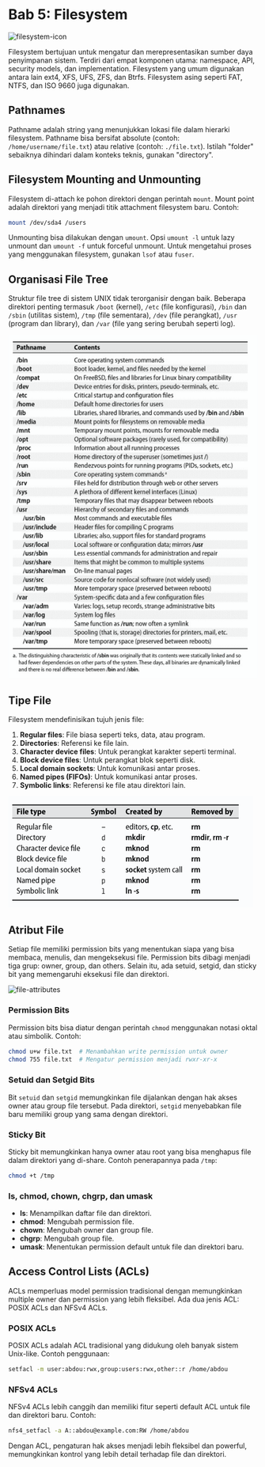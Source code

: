 # Bab 5: Filesystem

![filesystem-icon](https://miro.medium.com/v2/resize:fit:752/1*quw0WvsLLCxad3WC6fjQ1Q.png)

Filesystem bertujuan untuk mengatur dan merepresentasikan sumber daya penyimpanan sistem. Terdiri dari empat komponen utama: namespace, API, security models, dan implementation. Filesystem yang umum digunakan antara lain ext4, XFS, UFS, ZFS, dan Btrfs. Filesystem asing seperti FAT, NTFS, dan ISO 9660 juga digunakan.

## Pathnames

Pathname adalah string yang menunjukkan lokasi file dalam hierarki filesystem. Pathname bisa bersifat absolute (contoh: `/home/username/file.txt`) atau relative (contoh: `./file.txt`). Istilah "folder" sebaiknya dihindari dalam konteks teknis, gunakan "directory".

## Filesystem Mounting and Unmounting

Filesystem di-attach ke pohon direktori dengan perintah `mount`. Mount point adalah direktori yang menjadi titik attachment filesystem baru. Contoh:

```bash
mount /dev/sda4 /users
```

Unmounting bisa dilakukan dengan `umount`. Opsi `umount -l` untuk lazy unmount dan `umount -f` untuk forceful unmount. Untuk mengetahui proses yang menggunakan filesystem, gunakan `lsof` atau `fuser`.

## Organisasi File Tree

Struktur file tree di sistem UNIX tidak terorganisir dengan baik. Beberapa direktori penting termasuk `/boot` (kernel), `/etc` (file konfigurasi), `/bin` dan `/sbin` (utilitas sistem), `/tmp` (file sementara), `/dev` (file perangkat), `/usr` (program dan library), dan `/var` (file yang sering berubah seperti log).

![pathnames](./image/pathnames.png)

## Tipe File

Filesystem mendefinisikan tujuh jenis file:

1. **Regular files**: File biasa seperti teks, data, atau program.
2. **Directories**: Referensi ke file lain.
3. **Character device files**: Untuk perangkat karakter seperti terminal.
4. **Block device files**: Untuk perangkat blok seperti disk.
5. **Local domain sockets**: Untuk komunikasi antar proses.
6. **Named pipes (FIFOs)**: Untuk komunikasi antar proses.
7. **Symbolic links**: Referensi ke file atau direktori lain.

![File Type Encoding](./image/file-type-encoding.png)

## Atribut File

Setiap file memiliki permission bits yang menentukan siapa yang bisa membaca, menulis, dan mengeksekusi file. Permission bits dibagi menjadi tiga grup: owner, group, dan others. Selain itu, ada setuid, setgid, dan sticky bit yang memengaruhi eksekusi file dan direktori.

![file-attributes](https://cdn.storyasset.link/nlFtWFR5rySdmletT0jhDUQ0tXl2/ms-yxhcfoletf.jpg)

### Permission Bits

Permission bits bisa diatur dengan perintah `chmod` menggunakan notasi oktal atau simbolik. Contoh:

```bash
chmod u+w file.txt  # Menambahkan write permission untuk owner
chmod 755 file.txt  # Mengatur permission menjadi rwxr-xr-x
```

### Setuid dan Setgid Bits

Bit `setuid` dan `setgid` memungkinkan file dijalankan dengan hak akses owner atau group file tersebut. Pada direktori, `setgid` menyebabkan file baru memiliki group yang sama dengan direktori.

### Sticky Bit

Sticky bit memungkinkan hanya owner atau root yang bisa menghapus file dalam direktori yang di-share. Contoh penerapannya pada `/tmp`:

```bash
chmod +t /tmp
```

### ls, chmod, chown, chgrp, dan umask

- **ls**: Menampilkan daftar file dan direktori.
- **chmod**: Mengubah permission file.
- **chown**: Mengubah owner dan group file.
- **chgrp**: Mengubah group file.
- **umask**: Menentukan permission default untuk file dan direktori baru.

## Access Control Lists (ACLs)

ACLs memperluas model permission tradisional dengan memungkinkan multiple owner dan permission yang lebih fleksibel. Ada dua jenis ACL: POSIX ACLs dan NFSv4 ACLs.

### POSIX ACLs

POSIX ACLs adalah ACL tradisional yang didukung oleh banyak sistem Unix-like. Contoh penggunaan:

```bash
setfacl -m user:abdou:rwx,group:users:rwx,other::r /home/abdou
```

### NFSv4 ACLs

NFSv4 ACLs lebih canggih dan memiliki fitur seperti default ACL untuk file dan direktori baru. Contoh:

```bash
nfs4_setfacl -a A::abdou@example.com:RW /home/abdou
```

Dengan ACL, pengaturan hak akses menjadi lebih fleksibel dan powerful, memungkinkan kontrol yang lebih detail terhadap file dan direktori.

